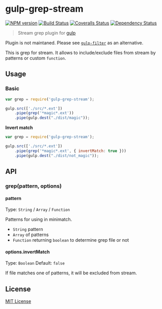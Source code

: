 # gulp-grep-stream 
[![NPM version][npm-image]][npm-url] [![Build Status][travis-image]][travis-url] [![Coveralls Status][coveralls-image]][coveralls-url] [![Dependency Status][depstat-image]][depstat-url]

> Stream grep plugin for [gulp](https://github.com/wearefractal/gulp)

Plugin is not maintaned. Please see [`gulp-filter`](https://github.com/sindresorhus/gulp-filter) as an alternative.

This is grep for stream. It allows to include/exclude files from stream by patterns or custom `function`.

## Usage

### Basic

```javascript
var grep = require('gulp-grep-stream');

gulp.src(['./src/*.ext'])
    .pipe(grep('*magic*.ext'))
    .pipe(gulp.dest("./dist/magic"));
```

__Invert match__

```javascript
var grep = require('gulp-grep-stream');

gulp.src(['./src/*.ext'])
    .pipe(grep('*magic*.ext', { invertMatch: true }))
    .pipe(gulp.dest("./dist/not_magic"));
```

## API

### grep(pattern, options)

#### pattern
Type: `String` / `Array` / `Function`

Patterns for using in minimatch.

 * `String` pattern
 * `Array` of patterns
 * `Function` returning `boolean` to determine grep file or not

#### options.invertMatch
Type: `Boolean`
Default: `false`

If file matches one of patterns, it will be excluded from stream.

## License

[MIT License](http://en.wikipedia.org/wiki/MIT_License)

[npm-url]: https://npmjs.org/package/gulp-grep-stream
[npm-image]: https://badge.fury.io/js/gulp-grep-stream.png

[travis-url]: http://travis-ci.org/floatdrop/gulp-grep-stream
[travis-image]: https://secure.travis-ci.org/floatdrop/gulp-grep-stream.png?branch=master

[coveralls-url]: https://coveralls.io/r/floatdrop/gulp-grep-stream
[coveralls-image]: https://coveralls.io/repos/floatdrop/gulp-grep-stream/badge.png

[depstat-url]: https://david-dm.org/floatdrop/gulp-grep-stream
[depstat-image]: https://david-dm.org/floatdrop/gulp-grep-stream.png?theme=shields.io
